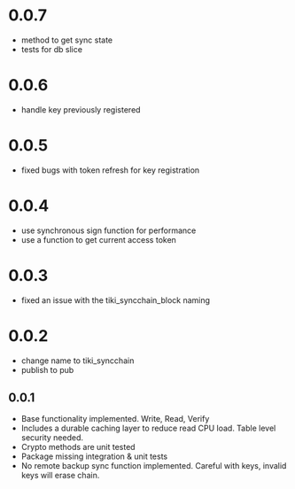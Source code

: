 # 0.0.7

* method to get sync state
* tests for db slice

# 0.0.6

* handle key previously registered

# 0.0.5

* fixed bugs with token refresh for key registration

# 0.0.4

* use synchronous sign function for performance
* use a function to get current access token

# 0.0.3

* fixed an issue with the tiki_syncchain_block naming

# 0.0.2

* change name to tiki_syncchain
* publish to pub

## 0.0.1

* Base functionality implemented. Write, Read, Verify
* Includes a durable caching layer to reduce read CPU 
  load. Table level security needed.
* Crypto methods are unit tested
* Package missing integration & unit tests
* No remote backup sync function implemented. 
  Careful with keys, invalid keys will erase chain.

